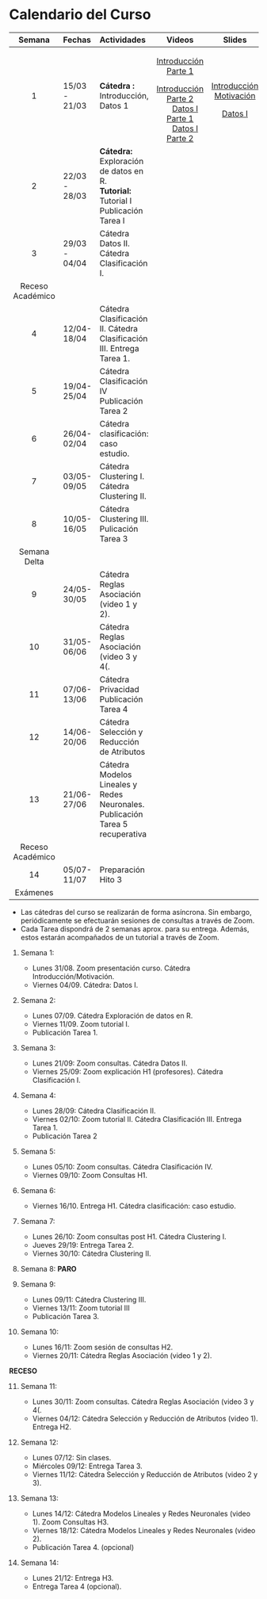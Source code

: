 # Calendario del Curso



Semana | Fechas | Actividades | Videos | Slides 
:------------: | :------------- | :------------- | :-------------: | :-------------: 
1 | 15/03 - 21/03 | **Cátedra :** Introducción, Datos 1          | <a href="#"><img src="https://f0.pngfuel.com/png/830/655/red-and-white-play-logo-png-clip-art.png" width="16px" height="16px"></a>  [Introducción Parte 1](https://youtu.be/suD-27ms_5o) <br/><a href="#"><img src="https://f0.pngfuel.com/png/830/655/red-and-white-play-logo-png-clip-art.png" width="16px" height="16px"></a>  [Introducción Parte 2](https://youtu.be/W4SBNw25mbA) <br/><a href="#"><img src="https://f0.pngfuel.com/png/830/655/red-and-white-play-logo-png-clip-art.png" width="16px" height="16px"></a>  [Datos I Parte 1](https://youtu.be/suD-27ms_5o) <br/><a href="#"><img src="https://f0.pngfuel.com/png/830/655/red-and-white-play-logo-png-clip-art.png" width="16px" height="16px"></a>  [Datos I Parte 2](https://youtu.be/W4SBNw25mbA) <br/> | <a href="#"><img src="https://www.hiddenjunglecusco.com/wp-content/uploads/2019/11/PDF-Logo.png" width="16px" height="16px"></a><br/>[Introducción Motivación](slides/Clase_1_Introduccion_motivacion.pdf)<a href="#"><img src="https://www.hiddenjunglecusco.com/wp-content/uploads/2019/11/PDF-Logo.png" width="16px" height="16px"></a><br/>[Datos I](slides/Clase_2_datos_I.pdf) 
2 | 22/03 - 28/03 | **Cátedra:**  Exploración de datos en R.  <br/> **Tutorial:** Tutorial I  <br/> Publicación Tarea I |                                                              |  
3 | 29/03 - 04/04 | Cátedra Datos II.   Cátedra Clasificación I. |                                                              |                                                              
 Receso Académico |               |                                                   |                                                              |                                                              
4 | 12/04-18/04 | Cátedra Clasificación II.  Cátedra Clasificación III. Entrega Tarea 1. |                                                              |                                                              
5 | 19/04-25/04 | Cátedra Clasificación IV   Publicación Tarea 2 |  |                                                              
6         | 26/04-02/04   | Cátedra clasificación: caso estudio. |                                                              |   
7 | 03/05-09/05   | Cátedra Clustering I.  Cátedra Clustering II. |                                                              |                                                              
8 | 10/05-16/05 | Cátedra Clustering III.   Pulicación Tarea 3 |  |  
Semana Delta |  |  |  |  
9 | 24/05-30/05 | Cátedra Reglas Asociación (video 1 y 2). |  |  
10 | 31/05-06/06 | Cátedra Reglas Asociación (video 3 y 4(. |  |  
11 | 07/06-13/06 | Cátedra Privacidad  Publicación Tarea 4 |  |  
12 | 14/06-20/06 | Cátedra Selección y Reducción de Atributos |  |  
13 | 21/06-27/06 | Cátedra Modelos Lineales y Redes Neuronales. Publicación Tarea 5 recuperativa |  |  
Receso Académico |  |  |  |  
14 | 05/07-11/07 | Preparación Hito 3 |  |  
Exámenes |  |  |  |  










* Las cátedras del curso se realizarán de forma asíncrona. Sin embargo, periódicamente se efectuarán sesiones de consultas a través de Zoom.
* Cada Tarea dispondrá de 2 semanas aprox. para su entrega. Además, estos estarán acompañados de un tutorial a través de Zoom. 

1. Semana 1:
	* Lunes 31/08. Zoom presentación curso. Cátedra Introducción/Motivación.
	* Viernes 04/09. Cátedra: Datos I.
	
2. Semana 2:
	* Lunes 07/09. Cátedra Exploración de datos en R.
	* Viernes 11/09. Zoom tutorial I.
	* Publicación Tarea 1.
	
3. Semana 3:
	* Lunes 21/09: Zoom consultas. Cátedra Datos II.
	* Viernes 25/09: Zoom explicación H1 (profesores). Cátedra Clasificación I.
	
4. Semana 4:
	 * Lunes 28/09: Cátedra Clasificación II. 
	 * Viernes 02/10: Zoom tutorial II. Cátedra Clasificación III. Entrega Tarea 1.
	 * Publicación Tarea 2
	 
5. Semana 5:
	* Lunes 05/10: Zoom consultas. Cátedra Clasificación IV. 
	* Viernes 09/10: Zoom Consultas H1. 
	
6. Semana 6:
	* Viernes 16/10. Entrega H1. Cátedra clasificación: caso estudio.
	 
	 	 
7. Semana 7:
	* Lunes 26/10: Zoom consultas post H1. Cátedra Clustering I. 
	* Jueves 29/19: Entrega Tarea 2.
	* Viernes 30/10: Cátedra Clustering II.
	
	
8. Semana 8: **PARO** 

		 
9. Semana 9: 
	 * Lunes 09/11:  Cátedra Clustering III.
	 * Viernes 13/11: Zoom tutorial III
	 * Publicación Tarea 3.
	
10. Semana 10:
	 * Lunes 16/11: Zoom sesión de consultas H2. 
	 * Viernes 20/11: Cátedra Reglas Asociación (video 1 y 2). 
	 
**RECESO**	 
	  
11. Semana 11: 
	* Lunes 30/11: Zoom consultas. Cátedra Reglas Asociación (video 3 y 4(.
	* Viernes 04/12: Cátedra Selección y Reducción de Atributos (video 1). Entrega H2. 
	
	
12. Semana 12:
	* Lunes 07/12:  Sin clases. 
	* Miércoles 09/12: Entrega Tarea 3.
	* Viernes 11/12: Cátedra Selección y Reducción de Atributos (video 2 y 3). 
	
13. Semana 13:
	 * Lunes 14/12: Cátedra Modelos Lineales y Redes Neuronales (video 1). Zoom Consultas H3. 
	 * Viernes 18/12: Cátedra Modelos Lineales y Redes Neuronales (video 2). 
	 * Publicación Tarea 4. (opcional)
	  
14. Semana 14:
	 * Lunes 21/12:  Entrega H3. 
	 * Entrega Tarea 4 (opcional).

	 
